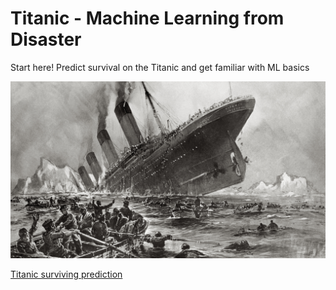 # Titanic - Machine Learning from Disaster
Start here! Predict survival on the Titanic and get familiar with ML basics

![Titanic](images/titanic_sinking.jpeg)

<a href="https://titanic-survivor-vbnnt.herokuapp.com/" target="_blank">Titanic surviving prediction</a>


